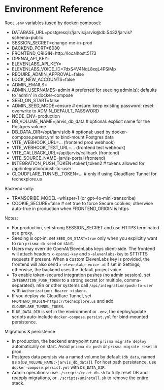 # Environment Reference

Root `.env` variables (used by docker-compose):

- DATABASE_URL=postgresql://jarvis:jarvis@db:5432/jarvis?schema=public
- SESSION_SECRET=change-me-in-prod
- BACKEND_PORT=8080
- FRONTEND_ORIGIN=http://localhost:5173
- OPENAI_API_KEY=
- ELEVENLABS_API_KEY=
- ELEVENLABS_VOICE_ID=7dxS4V4NqL8xqL4PSiMp
- REQUIRE_ADMIN_APPROVAL=false
- LOCK_NEW_ACCOUNTS=false
- ADMIN_EMAILS=
- ADMIN_USERNAMES=admin  # preferred for seeding admin(s); defaults to 'admin' in docker-compose
- SEED_ON_START=false
 - ADMIN_SEED_MODE=ensure  # ensure: keep existing password; reset: overwrite to ADMIN_DEFAULT_PASSWORD
 - NODE_ENV=production
 - DB_VOLUME_NAME=jarvis_db_data  # optional: explicit name for the Postgres volume
 - DB_DATA_DIR=/opt/jarvis/db     # optional: used by docker-compose.persist.yml to bind-mount Postgres data
- VITE_WEBHOOK_URL=... (frontend prod webhook)
- VITE_WEBHOOK_TEST_URL=... (frontend test webhook)
- VITE_CALLBACK_URL=/api/jarvis/callback (frontend)
- VITE_SOURCE_NAME=jarvis-portal (frontend)
- INTEGRATION_PUSH_TOKEN=token1,token2  # tokens allowed for /api/integration/push-to-user
 - CLOUDFLARE_TUNNEL_TOKEN=...  # only if using Cloudflare Tunnel for techexplore.us

Backend-only:
- TRANSCRIBE_MODEL=whisper-1 (or gpt-4o-mini-transcribe)
- COOKIE_SECURE=false  # set true to force Secure cookies; otherwise auto-true in production when FRONTEND_ORIGIN is https

Notes:
- For production, set strong SESSION_SECRET and use HTTPS terminated at a proxy.
- Seeding is opt-in: set `SEED_ON_START=true` only when you explicitly want to run `prisma db seed` on start.
- Users may override OpenAI/ElevenLabs keys client-side. The frontend will attach headers `x-openai-key` and `x-elevenlabs-key` to STT/TTS requests if present. When a custom ElevenLabs key is provided, the frontend will also send `x-elevenlabs-voice-id` if set in Settings; otherwise, the backend uses the default project voice.
- To enable token-secured integration pushes (no admin session), set `INTEGRATION_PUSH_TOKEN` to a strong secret (or multiple, comma-separated). n8n or other systems call `/api/integration/push-to-user` with `Authorization: Bearer <token>`.
 - If you deploy via Cloudflare Tunnel, set `FRONTEND_ORIGIN=https://techexplore.us` and add `CLOUDFLARE_TUNNEL_TOKEN`.
 - If `DB_DATA_DIR` is set in the environment or `.env`, the deploy/update scripts auto-include `docker-compose.persist.yml` for bind-mounted persistence.

Migrations & persistence:
- In production, the backend entrypoint runs `prisma migrate deploy` automatically on start. Avoid `prisma db push` or `prisma migrate reset` in prod.
- Postgres data persists via a named volume by default (`db_data`, named as `${DB_VOLUME_NAME:-jarvis_db_data}`). For host path persistence, use `docker-compose.persist.yml` with `DB_DATA_DIR`.
 - Admin operations: use `./scripts/reset-db.sh` to fully reset DB and reapply migrations, or `./scripts/uninstall.sh` to remove the entire stack.
